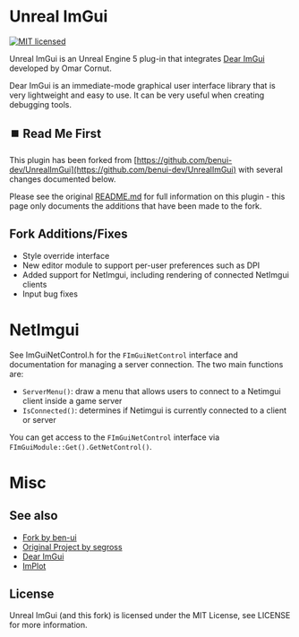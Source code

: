 Unreal ImGui
============
[![MIT licensed](https://img.shields.io/badge/license-MIT-blue.svg)](LICENSE.md)

Unreal ImGui is an Unreal Engine 5 plug-in that integrates [Dear ImGui](https://github.com/ocornut/imgui) developed by Omar Cornut.

Dear ImGui is an immediate-mode graphical user interface library that is very lightweight and easy to use. It can be very useful when creating debugging tools.

:stop_button: Read Me First
---------------------------
This plugin has been forked from [https://github.com/benui-dev/UnrealImGui](https://github.com/benui-dev/UnrealImGui) with several changes documented below.

Please see the original [README.md](https://github.com/benui-dev/UnrealImGui) for full information on this plugin - this page only documents the additions that have been made to the fork.

Fork Additions/Fixes
--------------------
 - Style override interface
 - New editor module to support per-user preferences such as DPI
 - Added support for NetImgui, including rendering of connected NetImgui clients
 - Input bug fixes

# NetImgui

See ImGuiNetControl.h for the `FImGuiNetControl` interface and documentation for managing a server connection. The two main functions are:
* `ServerMenu()`: draw a menu that allows users to connect to a Netimgui client inside a game server
* `IsConnected()`: determines if Netimgui is currently connected to a client or server

You can get access to the `FImGuiNetControl` interface via `FImGuiModule::Get().GetNetControl()`.

# Misc

See also
--------
 - [Fork by ben-ui](https://github.com/benui-dev/UnrealImGui)
 - [Original Project by segross](https://github.com/segross/UnrealImGui)
 - [Dear ImGui](https://github.com/ocornut/imgui)
 - [ImPlot](https://github.com/epezent/implot)

License
-------
Unreal ImGui (and this fork) is licensed under the MIT License, see LICENSE for more information.
